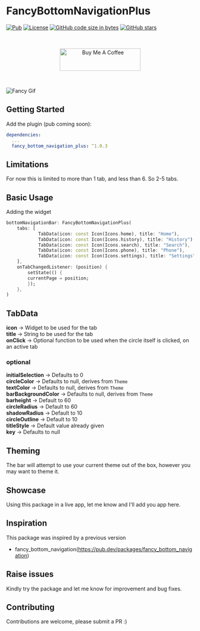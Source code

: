 # FancyBottomNavigationPlus


[![Pub](https://img.shields.io/pub/v/fancy_bottom_navigation_plus.svg)](https://pub.dartlang.org/packages/fancy_bottom_navigation_plus) 
[![License](https://img.shields.io/badge/licence-MIT-orange.svg)](https://github.com/jinosh05/fancy_bottom_navigation_plus/blob/master/LICENSE)
[![GitHub code size in bytes](https://img.shields.io/github/languages/code-size/jinosh05/fancy_bottom_navigation_plus.svg)](https://github.com/jinosh05/fancy_bottom_navigation_plus)
[![GitHub stars](https://img.shields.io/github/stars/jinosh05/fancy_bottom_navigation_plus.svg?style=social)](https://github.com/jinosh05/fancy_bottom_navigation_plus)


<p align="center" >
  <br />
  <br />
<a href="https://www.buymeacoffee.com/jinosh" target="_blank"><img src="https://cdn.buymeacoffee.com/buttons/v2/default-yellow.png" alt="Buy Me A Coffee" style="height: 60px !important;width: 217px !important;" ></a>
</p>

<br />

![Fancy Gif](https://github.com/jinosh05/fancy_bottom_navigation_plus/blob/master/fancy.gif "Fancy Gif")



## Getting Started


Add the plugin (pub coming soon):

```yaml
dependencies:
  ...
  fancy_bottom_navigation_plus: ^1.0.3
```


## Limitations
For now this is limited to more than 1 tab, and less than 6. So 2-5 tabs.

## Basic Usage

Adding the widget
```dart
bottomNavigationBar: FancyBottomNavigationPlus(
    tabs: [
            TabData(icon: const Icon(Icons.home), title: "Home"),
            TabData(icon: const Icon(Icons.history), title: "History"),
            TabData(icon: const Icon(Icons.search), title: "Search"),
            TabData(icon: const Icon(Icons.phone), title: "Phone"),
            TabData(icon: const Icon(Icons.settings), title: "Settings"),
    ],
    onTabChangedListener: (position) {
        setState(() {
        currentPage = position;
        });
    },
)
```

## TabData
**icon** -> Widget to be used for the tab<br/>
**title** -> String to be used for the tab<br/>
**onClick** -> Optional function to be used when the circle itself is clicked, on an active tab


### optional
**initialSelection** -> Defaults to 0<br/>
**circleColor** -> Defaults to null, derives from `Theme`<br/>
**textColor** -> Defaults to null, derives from `Theme`<br/>
**barBackgroundColor** -> Defaults to null, derives from `Theme`<br/>
**barheight** -> Default to 60<br/>
**circleRadius** -> Default to 60<br/>
**shadowRadius** -> Default to 10<br/>
**circleOutline** -> Default to 10<br/>
**titleStyle** -> Default value already given<br/>
**key** -> Defaults to null<br/>


## Theming

The bar will attempt to use your current theme out of the box, however you may want to theme it.


## Showcase
Using this package in a live app, let me know and I'll add you app here.


## Inspiration

This package was inspired by a previous version 
- fancy_bottom_navigation(https://pub.dev/packages/fancy_bottom_navigation)

## Raise issues 
Kindly try the package and let me know for improvement and bug fixes.


## Contributing

Contributions are welcome, please submit a PR :)







